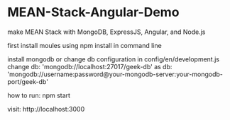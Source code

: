 # MEAN-Stack-Angular-Demo

make MEAN Stack with MongoDB, ExpressJS, Angular, and Node.js

first install moules using npm install in command line

install mongodb or change db configuration in config/en/development.js 
change db: 'mongodb://localhost:27017/geek-db' as  db: 'mongodb://username:password@your-mongodb-server:your-mongodb-port/geek-db'

how to run: npm start

visit: http://localhost:3000
